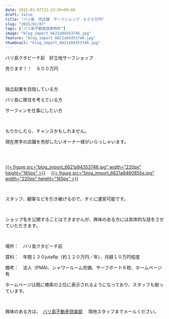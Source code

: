 ```yaml
---
date: 2015-01-07T22:23:59+09:00
draft: false
title: "バリ島　売店舗　サーフショップ　６００万円"
slug: "2015/01/07"
tags: ["バリ島不動産投資物件"]
image: "blog_import_6621a94353746.jpg"
feature: "blog_import_6621a94353746.jpg"
thumbnail: "blog_import_6621a94353746.jpg"
---
```

<p>バリ島クタビーチ前　好立地サーフショップ</p><p>売ります！！　６００万円</p><br/><p>独立起業を目指している方</p><p>バリ島に移住を考えている方</p><p>サーフィンを仕事にしたい方</p><br/><p>もりかしたら、チャンスかもしれません。</p><p>現在黒字の店舗を売却したいオーナー様がいらっしゃいます。</p><br/><p><br/><a href="blog_import_6621a9448a075.jpg">{{< figure src="blog_import_6621a94353746.jpg" width="220px" height="165px" >}}</a> 　<a href="blog_import_6621a9473df2e.jpg">{{< figure src="blog_import_6621a9460855e.jpg" width="220px" height="165px" >}}</a> <br/></p><br/><p>スタッフ、顧客などを引き継げるので、すぐに運営可能です。</p><br/><p>ショップ名を公開することはできませんが、興味のある方には具体的な話をさせていただきます。</p><br/><p>場所：　バリ島クタビーチ前</p><p>賃料：　年間１３０jutaRp（約１２０万円／年）、月額１０万円程度</p><p>備考：　法人（PMA)、シャワールーム完備、サーフボード８枚、ホームページ有</p><p>ホームページは既に検索の上位に表示されるようになっており、スタッフも揃っています。</p><br/><p>興味のある方は、　<a href="?page_id=977" target="_blank">バリ島不動産倶楽部</a> 　現地スタッフまでメールください。</p><br/>

